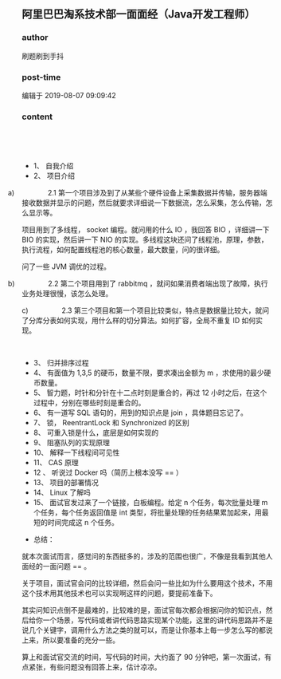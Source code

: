 ## 阿里巴巴淘系技术部一面面经（Java开发工程师）
### author 
刷题刷到手抖
### post-time 

编辑于  2019-08-07 09:09:42
### content 
<div class="post-topic-des nc-post-content">
 <p style="text-indent: -18.0pt;">
  <br/>
 </p>
 <p style="text-indent: -18.0pt;">
  <br/>
 </p>
 <ul>
  <li>
   1、
   <span>
    自我介绍
   </span>
  </li>
  <li>
   2、
   <span>
    项目介绍
   </span>
  </li>
 </ul>
 <span>
  <p style="text-indent: -18.0pt;">
   <span>
   </span>
  </p>
  <p style="text-indent: -21.0pt;">
   <span>
    a)                 2.1
   </span>
   第一个项目涉及到了从某些个硬件设备上采集数据并传输，服务器端接收数据并显示的问题，然后就要求详细说一下数据流，怎么采集，怎么传输，怎么显示等。
   <span>
   </span>
  </p>
  <p>
   项目用到了多线程，
   <span>
    socket
   </span>
   编程。就问用的什么
   <span>
    IO
   </span>
   ，我回答
   <span>
    BIO
   </span>
   ，详细讲一下
   <span>
    BIO
   </span>
   的实现，然后讲一下
   <span>
    NIO
   </span>
   的实现。多线程这块还问了线程池，原理，参数，执行流程，如何配置线程池的核心数量，最大数量，问的很详细。
   <span>
   </span>
  </p>
  <p>
   问了一些
   <span>
    JVM
   </span>
   调优的过程。
   <span>
   </span>
  </p>
  <p style="text-indent: -21.0pt;">
   <span>
    b)                 2.2
   </span>
   第二个项目用到了
   <span>
    rabbitmq
   </span>
   ，就问如果消费者端出现了故障，执行业务处理很慢，该怎么处理。
   <span>
   </span>
  </p>
  <div>
   <span>
    c)                 2.3
   </span>
   第三个项目和第一个项目比较类似，特点是数据量比较大，就问了分库分表如何实现，用什么样的切分算法。如何扩容，全局不重复
   <span>
    ID
   </span>
   如何实现。
  </div>
  <p style="text-indent: -18.0pt;">
   <br/>
  </p>
  <ul>
   <li>
    3、
    <span>
     归并排序过程
    </span>
   </li>
   <li>
    4、
    <span>
     有面值为
    </span>
    <span>
     1,3,5
    </span>
    <span>
     的硬币，数量不限，要求凑出金额为
    </span>
    <span>
     m
    </span>
    <span>
     ，求使用的最少硬币数量。
    </span>
   </li>
   <li>
    5、
    <span>
     智力题，时针和分针在十二点时刻是重合的，再过
    </span>
    <span>
     12
    </span>
    <span>
     小时之后，在这个过程中，分别在哪些时刻是重合的。
    </span>
   </li>
   <li>
    6、
    <span>
     有一道写
    </span>
    <span>
     SQL
    </span>
    <span>
     语句的，用到的知识点是
    </span>
    <span>
     join
    </span>
    <span>
     ，具体题目忘记了。
    </span>
   </li>
   <li>
    7、
    <span>
     锁，
    </span>
    <span>
     ReentrantLock
    </span>
    <span>
     和
    </span>
    <span>
     Synchronized
    </span>
    <span>
     的区别
    </span>
   </li>
   <li>
    8、
    <span>
     可重入锁是什么，底层是如何实现的
    </span>
   </li>
   <li>
    9、
    <span>
     阻塞队列的实现原理
    </span>
   </li>
   <li>
    10、
    <span>
     解释一下线程间可见性
    </span>
   </li>
   <li>
    11、
    <span>
     CAS
    </span>
    <span>
     原理
    </span>
   </li>
   <li>
    12 、
    <span>
     听说过
    </span>
    <span>
     Docker
    </span>
    <span>
     吗（简历上根本没写
    </span>
    <span>
     ==
    </span>
    <span>
     ）
    </span>
   </li>
   <li>
    13、
    <span>
     项目的部署情况
    </span>
   </li>
   <li>
    14、
    <span>
     Linux
    </span>
    <span>
     了解吗
    </span>
   </li>
   <li>
    15、
    <span>
     面试官发过来了一个链接，白板编程。给定
    </span>
    <span>
     n
    </span>
    <span>
     个任务，每次批量处理
    </span>
    <span>
     m
    </span>
    <span>
     个任务，每个任务返回值是
    </span>
    <span>
     int
    </span>
    <span>
     类型，将批量处理的任务结果累加起来，用最短的时间完成这
    </span>
    <span>
     n
    </span>
    <span>
     个任务。
    </span>
   </li>
  </ul>
  <span>
   <ul>
    <li>
     <span>
      总结：
     </span>
    </li>
   </ul>
   <span>
    <p>
     <span>
     </span>
     就本次面试而言，感觉问的东西挺多的，涉及的范围也很广，不像是我看到其他人面经的一面问题
     <span>
      ==
     </span>
     。
     <span>
     </span>
    </p>
    <p>
     <span>
     </span>
     关于项目，面试官会问的比较详细，然后会问一些比如为什么要用这个技术，不用这个技术用其他技术也可以实现啊这样的问题，要提前准备下。
     <span>
     </span>
    </p>
    <p>
     <span>
     </span>
     其实问知识点倒不是最难的，比较难的是，面试官每次都会根据问你的知识点，然后给你一个场景，写代码或者讲代码思路实现某个功能，这里的讲代码思路并不是说几个关键字，调用什么方法之类的就可以，而是让你基本上每一步怎么写的都说上来，所以要准备的充分一些。
     <span>
     </span>
    </p>
    <p>
     <span>
     </span>
     算上和面试官交流的时间，写代码的时间，大约面了
     <span>
      90
     </span>
     分钟吧，第一次面试，有点紧张，有些问题没有回答上来，估计凉凉。
     <span>
     </span>
    </p>
    <span>
     <p>
      <br/>
     </p>
     <p>
      <span>
       <span>
        <span>
        </span>
       </span>
      </span>
     </p>
    </span>
   </span>
  </span>
 </span>
</div>

